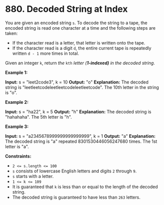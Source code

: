 # 880. Decoded String at Index

You are given an encoded string `s`. To decode the string to a tape, the encoded string is read one character at a time and the following steps are taken:

- If the character read is a letter, that letter is written onto the tape.
- If the character read is a digit `d`, the entire current tape is repeatedly written `d - 1` more times in total.

Given an integer `k`, return _the_ `kth` _letter (**1-indexed)** in the decoded string_.

**Example 1:**

**Input:** s = "leet2code3", k = 10
**Output:** "o"
**Explanation:** The decoded string is "leetleetcodeleetleetcodeleetleetcode".
The 10th letter in the string is "o".

**Example 2:**

**Input:** s = "ha22", k = 5
**Output:** "h"
**Explanation:** The decoded string is "hahahaha".
The 5th letter is "h".

**Example 3:**

**Input:** s = "a2345678999999999999999", k = 1
**Output:** "a"
**Explanation:** The decoded string is "a" repeated 8301530446056247680 times.
The 1st letter is "a".

**Constraints:**

- `2 <= s.length <= 100`
- `s` consists of lowercase English letters and digits `2` through `9`.
- `s` starts with a letter.
- `1 <= k <= 109`
- It is guaranteed that `k` is less than or equal to the length of the decoded string.
- The decoded string is guaranteed to have less than `263` letters.